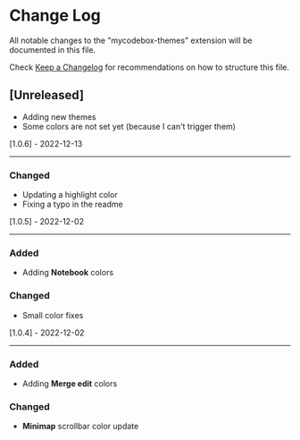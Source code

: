 # Change Log

All notable changes to the "mycodebox-themes" extension will be documented in this file.

Check [Keep a Changelog](http://keepachangelog.com/) for recommendations on how to structure this file.

## [Unreleased]

- Adding new themes
- Some colors are not set yet (because I can't trigger them)


[1.0.6] - 2022-12-13

---

### Changed 

- Updating a highlight color
- Fixing a typo in the readme


[1.0.5] - 2022-12-02

---

### Added

- Adding **Notebook** colors

### Changed 

- Small color fixes


[1.0.4] - 2022-12-02

---

### Added

- Adding **Merge edit** colors

### Changed 

- **Minimap** scrollbar color update

